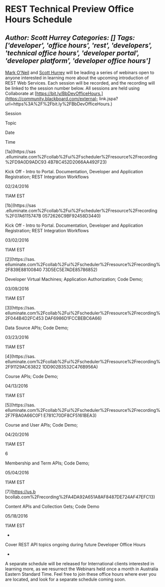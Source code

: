 # REST Technical Preview Office Hours Schedule
*Author: Scott Hurrey*
*Categories: []*
*Tags: ['developer', 'office hours', 'rest', 'developers', 'technical office hours', 'developer portal', 'developer platform', 'developer office hours']*
---
[Mark O'Neil](https://community.blackboard.com/people/moneil) and [Scott
Hurrey](https://community.blackboard.com/people/scott.hurrey) will be leading
a series of webinars open to anyone interested in learning more about the
upcoming introduction of REST Web Services. Each session will be recorded, and
the recording will be linked to the session number below. All sessions are
held using Collaborate at
[https://bit.ly/BbDevOfficeHours.](https://community.blackboard.com/external-
link.jspa?url=https%3A%2F%2Fbit.ly%2FBbDevOfficeHours.)

Session

Topic

Date

Time

[1a](https://sas
.elluminate.com%2Fcollab%2Fui%2Fscheduler%2Fresource%2Frecording%2FD9A0D9ADC93
4B78C452D2066AA492F23)

Kick Off - Intro to Portal. Documentation, Developer and Application
Registration; REST Integration Workflows

02/24/2016

11AM EST

[1b](https://sas
.elluminate.com%2Fcollab%2Fui%2Fscheduler%2Fresource%2Frecording%2F07A6115747B
0572626C9BF92458D3440)

Kick Off - Intro to Portal. Documentation, Developer and Application
Registration; REST Integration Workflows

03/02/2016

11AM EST

[2](https://sas.
elluminate.com%2Fcollab%2Fui%2Fscheduler%2Fresource%2Frecording%2F839E88100840
73D5EC5E7ADE85786852)

Developer Virtual Machines; Application Authorization; Code Demo;

03/09/2016

11AM EST

[3](https://sas.
elluminate.com%2Fcollab%2Fui%2Fscheduler%2Fresource%2Frecording%2F044B4D2FC453
DAF6986D1FCCBEBC6A66)

Data Source APIs; Code Demo;

03/23/2016

11AM EST

[4](https://sas.
elluminate.com%2Fcollab%2Fui%2Fscheduler%2Fresource%2Frecording%2F91129AC63822
1DD902B3532C476B956A)

Course APIs; Code Demo;

04/13/2016

11AM EST

[5](https://sas.
elluminate.com%2Fcollab%2Fui%2Fscheduler%2Fresource%2Frecording%2F7FBA0A66C0F1
E781C70DF8CF5161BEA3)

Course and User APIs; Code Demo;

04/20/2016

11AM EST

6

Membership and Term APIs; Code Demo;

05/04/2016

11AM EST

[7](https://us.b
bcollab.com%2Frecording%2FA4DA92A651A8AF8487DE724AF47EFC13)

Content APIs and Collection Gets; Code Demo

05/18/2016

11AM EST

-

Cover REST API topics ongoing during future Developer Office Hours

-

A separate schedule will be released for International clients interested in
learning more, as we resurrect the Webinars held once a month in Australia
Eastern Standard Time. Feel free to join these office hours where ever you are
located, and look for a separate schedule coming soon.

